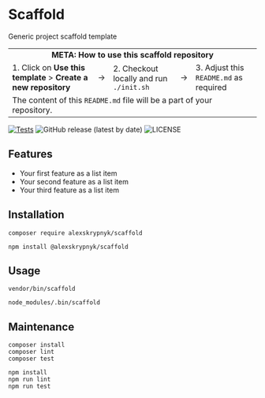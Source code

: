 # Scaffold

Generic project scaffold template

[//]: # (#;< META)

<table>
  <tr>
    <td colspan="5" align="center"><strong>META: How to use this scaffold repository</strong></td>
  </tr>
  <tr>
    <td>1. Click on <strong>Use this template</strong> > <strong>Create a new repository</strong></td>
    <td> → </td>
    <td>2. Checkout locally and run <code>./init.sh</code></td> 
    <td> → </td>
    <td>3. Adjust this <code>README.md</code> as required</td>
  </tr>
  <tr>
    <td colspan="5">The content of this <code>README.md</code> file will be a part of your repository.</td>
  </tr>
</table>

[//]: # (#;> META)

[![Tests](https://github.com/AlexSkrypnyk/scaffold/actions/workflows/tests.yml/badge.svg)](https://github.com/AlexSkrypnyk/scaffold/actions/workflows/tests.yml)
![GitHub release (latest by date)](https://img.shields.io/github/v/release/AlexSkrypnyk/scaffold)
![LICENSE](https://img.shields.io/github/license/AlexSkrypnyk/scaffold)

## Features

- Your first feature as a list item
- Your second feature as a list item
- Your third feature as a list item

## Installation

    composer require alexskrypnyk/scaffold

    npm install @alexskrypnyk/scaffold

## Usage

    vendor/bin/scaffold

    node_modules/.bin/scaffold

## Maintenance

    composer install
    composer lint
    composer test

    npm install
    npm run lint
    npm run test
